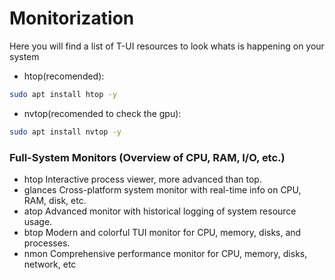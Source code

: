 # Monitorization

Here you will find a list of T-UI resources to look whats is happening on your system


* htop(recomended):

```bash
sudo apt install htop -y
```

* nvtop(recomended to check the gpu):

```bash
sudo apt install nvtop -y
```


### Full-System Monitors (Overview of CPU, RAM, I/O, etc.)

* htop	Interactive process viewer, more advanced than top.
* glances	Cross-platform system monitor with real-time info on CPU, RAM, disk, etc.
* atop	Advanced monitor with historical logging of system resource usage.
* btop	Modern and colorful TUI monitor for CPU, memory, disks, and processes.
* nmon	Comprehensive performance monitor for CPU, memory, disks, network, etc